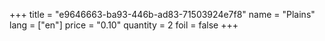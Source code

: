 +++
title = "e9646663-ba93-446b-ad83-71503924e7f8"
name = "Plains"
lang = ["en"]
price = "0.10"
quantity = 2
foil = false
+++
